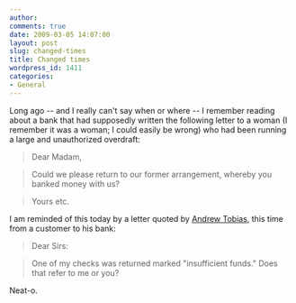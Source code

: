```yaml
---
author:
comments: true
date: 2009-03-05 14:07:00
layout: post
slug: changed-times
title: Changed times
wordpress_id: 1411
categories:
- General
---
```


Long ago -- and I really can't say when or where -- I remember reading about a bank that had supposedly written the following letter to a woman (I remember it was a woman; I could easily be wrong) who had been running a large and unauthorized overdraft:

> 
  
> 
> Dear Madam,
> 
> 

  
> 
> Could we please return to our former arrangement, whereby you banked money with us?
> 
> 

  
> 
> Yours etc.
> 
> 

I am reminded of this today by a letter quoted by [Andrew Tobias](http://www.andrewtobias.com/cgi-local/display_col.pl?090305), this time from a customer to his bank:

> 
  
> 
> Dear Sirs:
> 
> 

  
> 
> One of my checks was returned marked "insufficient funds." Does that refer to me or you?
> 
> 

Neat-o.


